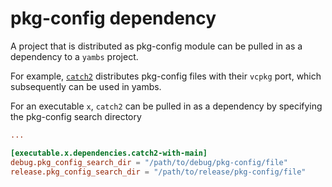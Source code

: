 # pkg-config dependency

A project that is distributed as pkg-config module can be pulled in as a dependency to a `yambs` project.

For example, [`catch2`](https://github.com/catchorg/Catch2) distributes pkg-config files with their `vcpkg` port, which
subsequently can be used in yambs.

For an executable `x`, `catch2` can be pulled in as a dependency by specifying the pkg-config search directory

```toml
...

[executable.x.dependencies.catch2-with-main]
debug.pkg_config_search_dir = "/path/to/debug/pkg-config/file"
release.pkg_config_search_dir = "/path/to/release/pkg-config/file"

```

